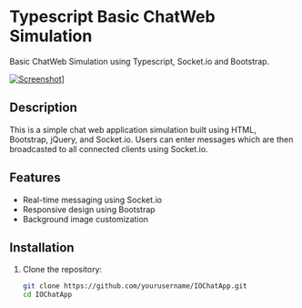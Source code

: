# Typescript Basic ChatWeb Simulation

Basic ChatWeb Simulation using Typescript, Socket.io and Bootstrap.

[![Screenshot](screenshot.png)](https://github.com/dystaSatria/Typescript/blob/main/chatApp/ss.png)]

## Description

This is a simple chat web application simulation built using HTML, Bootstrap, jQuery, and Socket.io. Users can enter messages which are then broadcasted to all connected clients using Socket.io.

## Features

- Real-time messaging using Socket.io
- Responsive design using Bootstrap
- Background image customization

## Installation

1. Clone the repository:

   ```bash
   git clone https://github.com/yourusername/IOChatApp.git
   cd IOChatApp
